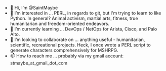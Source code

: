 - 👋 Hi, I’m @SaintMaybe
- 👀 I’m interested in ... PERL, in regards to git, but I'm trying to learn to like Python. In general? Animal activism, martial arts, fitness, true humanitarian and freedom-oriented endeavors.
- 🌱 I’m currently learning ... DevOps / NetOps for Arista, Cisco, and Palo Alto. 
- 💞️ I’m looking to collaborate on ... anything useful - humanitarian, scientific, recreational projects. Heck, I once wrote a PERL script to generate characters comprehensively for MSHRPG. 
- 📫 How to reach me ... probably via my gmail account: stmaybe_at_gmail_dot_com

<!---
SaintMaybe/SaintMaybe is a ✨ special ✨ repository because its `README.md` (this file) appears on your GitHub profile.
You can click the Preview link to take a look at your changes.
--->
